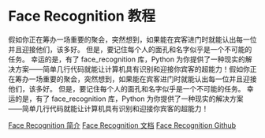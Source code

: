 # Face Recognition 教程

<show-structure depth="2"/>

假如你正在筹办一场重要的聚会，突然想到，如果能在宾客进门时就能认出每一位并且迎接他们，该多好。
但是，要记住每个人的面孔和名字似乎是一个不可能的任务。
幸运的是，有了 face_recognition 库，Python  为你提供了一种现实的解决方案——简单几行代码就能让计算机具有识别和迎接你宾客的超能力！假如你正在筹办一场重要的聚会，突然想到，如果能在宾客进门时就能认出每一位并且迎接他们，该多好。
但是，要记住每个人的面孔和名字似乎是一个不可能的任务。
幸运的是，有了 face_recognition 库，Python  为你提供了一种现实的解决方案——简单几行代码就能让计算机具有识别和迎接你宾客的超能力！


<seealso>
<category ref="ref_docs">
    <a href="https://mp.weixin.qq.com/s/8AxUaKVHu1a-KTV59NH_Ng">Face Recognition 简介</a>
    <a href="https://face-recognition.readthedocs.io/en/latest/?badge=latest">Face Recognition 文档</a>
</category>
<category ref="ref_github">
    <a href="https://github.com/ageitgey/face_recognition">Face Recognition Github</a>
</category>
<category ref="ref_issues"></category>
<category ref="ref_hf"></category>
<category ref="ref_ms"></category>
</seealso>